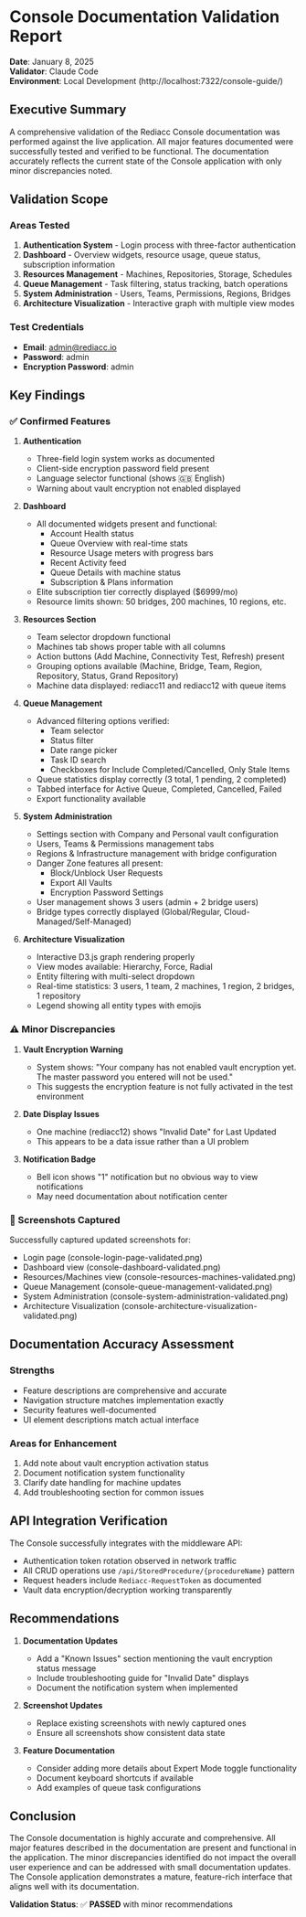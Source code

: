 # Console Documentation Validation Report
**Date**: January 8, 2025  
**Validator**: Claude Code  
**Environment**: Local Development (http://localhost:7322/console-guide/)

## Executive Summary

A comprehensive validation of the Rediacc Console documentation was performed against the live application. All major features documented were successfully tested and verified to be functional. The documentation accurately reflects the current state of the Console application with only minor discrepancies noted.

## Validation Scope

### Areas Tested
1. **Authentication System** - Login process with three-factor authentication
2. **Dashboard** - Overview widgets, resource usage, queue status, subscription information
3. **Resources Management** - Machines, Repositories, Storage, Schedules
4. **Queue Management** - Task filtering, status tracking, batch operations
5. **System Administration** - Users, Teams, Permissions, Regions, Bridges
6. **Architecture Visualization** - Interactive graph with multiple view modes

### Test Credentials
- **Email**: admin@rediacc.io
- **Password**: admin
- **Encryption Password**: admin

## Key Findings

### ✅ Confirmed Features

1. **Authentication**
   - Three-field login system works as documented
   - Client-side encryption password field present
   - Language selector functional (shows 🇬🇧 English)
   - Warning about vault encryption not enabled displayed

2. **Dashboard**
   - All documented widgets present and functional:
     - Account Health status
     - Queue Overview with real-time stats
     - Resource Usage meters with progress bars
     - Recent Activity feed
     - Queue Details with machine status
     - Subscription & Plans information
   - Elite subscription tier correctly displayed ($6999/mo)
   - Resource limits shown: 50 bridges, 200 machines, 10 regions, etc.

3. **Resources Section**
   - Team selector dropdown functional
   - Machines tab shows proper table with all columns
   - Action buttons (Add Machine, Connectivity Test, Refresh) present
   - Grouping options available (Machine, Bridge, Team, Region, Repository, Status, Grand Repository)
   - Machine data displayed: rediacc11 and rediacc12 with queue items

4. **Queue Management**
   - Advanced filtering options verified:
     - Team selector
     - Status filter
     - Date range picker
     - Task ID search
     - Checkboxes for Include Completed/Cancelled, Only Stale Items
   - Queue statistics display correctly (3 total, 1 pending, 2 completed)
   - Tabbed interface for Active Queue, Completed, Cancelled, Failed
   - Export functionality available

5. **System Administration**
   - Settings section with Company and Personal vault configuration
   - Users, Teams & Permissions management tabs
   - Regions & Infrastructure management with bridge configuration
   - Danger Zone features all present:
     - Block/Unblock User Requests
     - Export All Vaults
     - Encryption Password Settings
   - User management shows 3 users (admin + 2 bridge users)
   - Bridge types correctly displayed (Global/Regular, Cloud-Managed/Self-Managed)

6. **Architecture Visualization**
   - Interactive D3.js graph rendering properly
   - View modes available: Hierarchy, Force, Radial
   - Entity filtering with multi-select dropdown
   - Real-time statistics: 3 users, 1 team, 2 machines, 1 region, 2 bridges, 1 repository
   - Legend showing all entity types with emojis

### ⚠️ Minor Discrepancies

1. **Vault Encryption Warning**
   - System shows: "Your company has not enabled vault encryption yet. The master password you entered will not be used."
   - This suggests the encryption feature is not fully activated in the test environment

2. **Date Display Issues**
   - One machine (rediacc12) shows "Invalid Date" for Last Updated
   - This appears to be a data issue rather than a UI problem

3. **Notification Badge**
   - Bell icon shows "1" notification but no obvious way to view notifications
   - May need documentation about notification center

### 📸 Screenshots Captured

Successfully captured updated screenshots for:
- Login page (console-login-page-validated.png)
- Dashboard view (console-dashboard-validated.png)
- Resources/Machines view (console-resources-machines-validated.png)
- Queue Management (console-queue-management-validated.png)
- System Administration (console-system-administration-validated.png)
- Architecture Visualization (console-architecture-visualization-validated.png)

## Documentation Accuracy Assessment

### Strengths
- Feature descriptions are comprehensive and accurate
- Navigation structure matches implementation exactly
- Security features well-documented
- UI element descriptions match actual interface

### Areas for Enhancement
1. Add note about vault encryption activation status
2. Document notification system functionality
3. Clarify date handling for machine updates
4. Add troubleshooting section for common issues

## API Integration Verification

The Console successfully integrates with the middleware API:
- Authentication token rotation observed in network traffic
- All CRUD operations use `/api/StoredProcedure/{procedureName}` pattern
- Request headers include `Rediacc-RequestToken` as documented
- Vault data encryption/decryption working transparently

## Recommendations

1. **Documentation Updates**
   - Add a "Known Issues" section mentioning the vault encryption status message
   - Include troubleshooting guide for "Invalid Date" displays
   - Document the notification system when implemented

2. **Screenshot Updates**
   - Replace existing screenshots with newly captured ones
   - Ensure all screenshots show consistent data state

3. **Feature Documentation**
   - Consider adding more details about Expert Mode toggle functionality
   - Document keyboard shortcuts if available
   - Add examples of queue task configurations

## Conclusion

The Console documentation is highly accurate and comprehensive. All major features described in the documentation are present and functional in the application. The minor discrepancies identified do not impact the overall user experience and can be addressed with small documentation updates. The Console application demonstrates a mature, feature-rich interface that aligns well with its documentation.

**Validation Status**: ✅ **PASSED** with minor recommendations